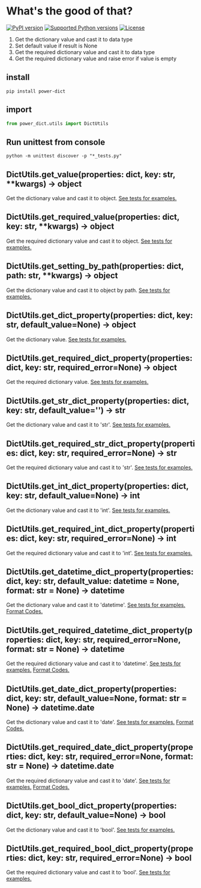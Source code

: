 # What's the good of that?
[![PyPI version](https://badge.fury.io/py/power-dict.svg)](https://pypi.org/project/power-dict/)
[![Supported Python versions](https://img.shields.io/pypi/pyversions/power-dict)](https://img.shields.io/pypi/pyversions/power-dict)
[![License](https://img.shields.io/pypi/l/power-dict)](https://img.shields.io/pypi/l/power-dict)
1. Get the dictionary value and cast it to data type 
1. Set default value if result is None
1. Get the required dictionary value and cast it to data type
1. Get the required dictionary value and raise error if value is empty
## install
```
pip install power-dict
```
## import
``` python
from power_dict.utils import DictUtils
```
## Run unittest from console
```
python -m unittest discover -p "*_tests.py"
```
## DictUtils.get_value(properties: dict, key: str, **kwargs) -> object
Get the dictionary value and cast it to object. [See tests for examples.](https://github.com/agorinenko/power-dict/blob/master/tests/get_value_tests.py)
## DictUtils.get_required_value(properties: dict, key: str, **kwargs) -> object
Get the required dictionary value and cast it to object. [See tests for examples.](https://github.com/agorinenko/power-dict/blob/master/tests/get_required_value_tests.py)
## DictUtils.get_setting_by_path(properties: dict, path: str, **kwargs) -> object
Get the dictionary value and cast it to object by path. [See tests for examples.](https://github.com/agorinenko/power-dict/blob/master/tests/get_setting_by_path_tests.py)
## DictUtils.get_dict_property(properties: dict, key: str, default_value=None) -> object
Get the dictionary value. [See tests for examples.](https://github.com/agorinenko/power-dict/blob/master/tests/get_dict_property_tests.py)
## DictUtils.get_required_dict_property(properties: dict, key: str, required_error=None) -> object
Get the required dictionary value. [See tests for examples.](https://github.com/agorinenko/power-dict/blob/master/tests/get_dict_property_tests.py)
## DictUtils.get_str_dict_property(properties: dict, key: str, default_value='') -> str
Get the dictionary value and cast it to 'str'. [See tests for examples.](https://github.com/agorinenko/power-dict/blob/master/tests/get_str_dict_property_tests.py)
## DictUtils.get_required_str_dict_property(properties: dict, key: str, required_error=None) -> str
Get the required dictionary value and cast it to 'str'. [See tests for examples.](https://github.com/agorinenko/power-dict/blob/master/tests/get_str_dict_property_tests.py)
## DictUtils.get_int_dict_property(properties: dict, key: str, default_value=None) -> int
Get the dictionary value and cast it to 'int'. [See tests for examples.](https://github.com/agorinenko/power-dict/blob/master/tests/get_int_dict_property_tests.py)
## DictUtils.get_required_int_dict_property(properties: dict, key: str, required_error=None) -> int
Get the required dictionary value and cast it to 'int'. [See tests for examples.](https://github.com/agorinenko/power-dict/blob/master/tests/get_int_dict_property_tests.py)
## DictUtils.get_datetime_dict_property(properties: dict, key: str, default_value: datetime = None, format: str = None) -> datetime
 Get the dictionary value and cast it to 'datetime'. 
 [See tests for examples.](https://github.com/agorinenko/power-dict/blob/master/tests/get_datetime_dict_property_tests.py)
 [Format Codes.](https://docs.python.org/3.8/library/datetime.html#strftime-and-strptime-format-codes)
## DictUtils.get_required_datetime_dict_property(properties: dict, key: str, required_error=None, format: str = None) -> datetime
Get the required dictionary value and cast it to 'datetime'. 
[See tests for examples.](https://github.com/agorinenko/power-dict/blob/master/tests/get_datetime_dict_property_tests.py)
[Format Codes.](https://docs.python.org/3.8/library/datetime.html#strftime-and-strptime-format-codes)
## DictUtils.get_date_dict_property(properties: dict, key: str, default_value=None, format: str = None) -> datetime.date
Get the dictionary value and cast it to 'date'.
 [See tests for examples.](https://github.com/agorinenko/power-dict/blob/master/tests/get_date_dict_property_tests.py)
 [Format Codes.](https://docs.python.org/3.8/library/datetime.html#strftime-and-strptime-format-codes)
## DictUtils.get_required_date_dict_property(properties: dict, key: str, required_error=None, format: str = None) -> datetime.date
Get the required dictionary value and cast it to 'date'.
[See tests for examples.](https://github.com/agorinenko/power-dict/blob/master/tests/get_date_dict_property_tests.py)
[Format Codes.](https://docs.python.org/3.8/library/datetime.html#strftime-and-strptime-format-codes)
## DictUtils.get_bool_dict_property(properties: dict, key: str, default_value=None) -> bool
Get the dictionary value and cast it to 'bool'. [See tests for examples.](https://github.com/agorinenko/power-dict/blob/master/tests/get_bool_dict_property_tests.py)
## DictUtils.get_required_bool_dict_property(properties: dict, key: str, required_error=None) -> bool
Get the required dictionary value and cast it to 'bool'. [See tests for examples.](https://github.com/agorinenko/power-dict/blob/master/tests/get_bool_dict_property_tests.py)
